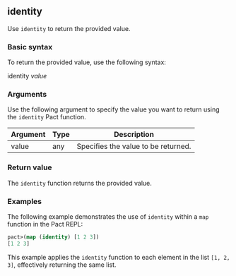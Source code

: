 ## identity
Use `identity` to return the provided value.

### Basic syntax

To return the provided value, use the following syntax:

identity *value*

### Arguments

Use the following argument to specify the value you want to return using the `identity` Pact function.

| Argument | Type | Description |
| --- | --- | --- |
| value | any | Specifies the value to be returned. |

### Return value

The `identity` function returns the provided value.

### Examples

The following example demonstrates the use of `identity` within a `map` function in the Pact REPL:

```lisp
pact>(map (identity) [1 2 3])
[1 2 3]
```

This example applies the `identity` function to each element in the list `[1, 2, 3]`, effectively returning the same list.
